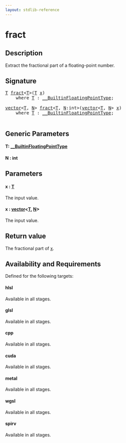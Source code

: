 ```yaml
---
layout: stdlib-reference
---
```


# fract

## Description

Extract the fractional part of a floating-point number.



## Signature 

<pre>
<a href="fract.md#typeparam-T" class="code_type">T</a> <a href="fract.md">fract</a>&lt;<a href="fract.md#typeparam-T" class="code_type">T</a>&gt;(<a href="fract.md#typeparam-T" class="code_type">T</a> <a href="fract.md#decl-x" class="code_param">x</a>)
    <span class='code_keyword'>where</span> <a href="fract.md#typeparam-T" class="code_type">T</a> : <a href="../interfaces/0_builtinfloatingpointtype-029hm/index.md" class="code_type">__BuiltinFloatingPointType</a>;

<a href="../types/vector/index.md" class="code_type">vector</a>&lt;<a href="fract.md#typeparam-T" class="code_type">T</a>, <a href="fract.md#decl-N" class="code_var">N</a>&gt; <a href="fract.md">fract</a>&lt;<a href="fract.md#typeparam-T" class="code_type">T</a>, <a href="fract.md#decl-N" class="code_var">N</a>:<span class="code_keyword">int</span>&gt;(<a href="../types/vector/index.md" class="code_type">vector</a>&lt;<a href="fract.md#typeparam-T" class="code_type">T</a>, <a href="fract.md#decl-N" class="code_var">N</a>&gt; <a href="fract.md#decl-x" class="code_param">x</a>)
    <span class='code_keyword'>where</span> <a href="fract.md#typeparam-T" class="code_type">T</a> : <a href="../interfaces/0_builtinfloatingpointtype-029hm/index.md" class="code_type">__BuiltinFloatingPointType</a>;

</pre>

## Generic Parameters

####  <a id="typeparam-T"></a>T: [\_\_BuiltinFloatingPointType](../interfaces/0_builtinfloatingpointtype-029hm/index.md)
####  <a id="decl-N"></a>N  : int

## Parameters

####  <a id="decl-x"></a>x  : [T](fract.md#typeparam-T)
The input value.

####  <a id="decl-x"></a>x  : [vector](../types/vector/index.md)\<[T](../types/vector/index.md#typeparam-T), [N](../types/vector/index.md#decl-N)\>
The input value.


## Return value
The fractional part of <span class='code'><a href="fract.md#decl-x" class="code_param">x</a></span>.


## Availability and Requirements

Defined for the following targets:

#### hlsl
Available in all stages.

#### glsl
Available in all stages.

#### cpp
Available in all stages.

#### cuda
Available in all stages.

#### metal
Available in all stages.

#### wgsl
Available in all stages.

#### spirv
Available in all stages.




<script>
// Fix .md links to .html when on ReadTheDocs
if (window.location.hostname.includes('readthedocs') || 
    window.location.hostname.includes('rtfd.io')) {
  document.addEventListener('DOMContentLoaded', function() {
    const links = document.querySelectorAll('a');
    links.forEach(link => {
      const href = link.getAttribute('href');
      if (href && href.includes('.md')) {
        // This regex will handle .md links with or without fragment identifiers or query parameters
        link.href = link.href.replace(/(.+)\.md(#[^?]*)?(\?.*)?$/, '$1.html$2$3');
      }
    });
  });
}
</script>
